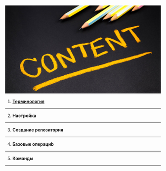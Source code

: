 ![](./content-marketing-writing-pencils-ss-1920-800x450-1.jpg)

1. [**Терминология**](./termin.md)
---

2. **Настройка**
---

3. **Создание репозитория**

---

4. **Базовые операциb**

---

5. **Команды**

---